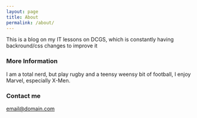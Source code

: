 ```yaml
---
layout: page
title: About
permalink: /about/
---
```


This is a blog on my IT lessons on DCGS, which is constantly having backround/css changes to improve it

### More Information

I am a total nerd, but play rugby and a teensy weensy bit of football, I enjoy Marvel, especially X-Men. 

### Contact me

[email@domain.com](mailto:email@domain.com)
